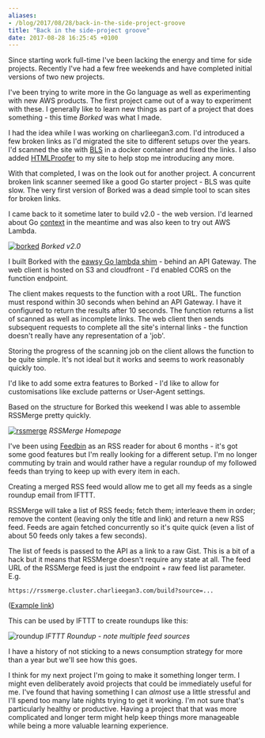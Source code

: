 ```yaml
---
aliases:
- /blog/2017/08/28/back-in-the-side-project-groove
title: "Back in the side-project groove"
date: 2017-08-28 16:25:45 +0100
---
```


Since starting work full-time I've been lacking the energy and time for side
projects. Recently I've had a few free weekends and have completed initial
versions of two new projects.

I've been trying to write more in the Go language as well as experimenting with
new AWS products. The first project came out of a way to experiment with these.
I generally like to learn new things as part of a project that does something -
this time *Borked* was what I made.

I had the idea while I was working on charlieegan3.com. I'd introduced a few
broken links as I'd migrated the site to different setups over the years. I'd
scanned the site with
[BLS](https://github.com/stevenvachon/broken-link-checker) in a docker
container and fixed the links. I also added
[HTMLProofer](https://github.com/gjtorikian/html-proofer) to my site to help
stop me introducing any more.

With that completed, I was on the look out for another project. A concurrent
broken link scanner seemed like a good Go starter project - BLS was quite slow.
The very first version of Borked was a dead simple tool to scan sites for broken
links.

I came back to it sometime later to build v2.0 - the web version. I'd learned
about Go [context](https://golang.org/pkg/context/) in the meantime and was also
keen to try out AWS Lambda.

[![borked](/posts/2017-08-28-back-in-the-side-project-groove/borked.png)](https://borked.charlieegan3.com)
*Borked v2.0*

I built Borked with the [eawsy Go lambda
shim](https://github.com/eawsy/aws-lambda-go-net) - behind an API
Gateway. The web client is hosted on S3 and cloudfront - I'd enabled CORS on the
function endpoint.

The client makes requests to the function with a root URL. The function must
respond within 30 seconds when behind an API Gateway. I have it configured to
return the results after 10 seconds. The function returns a list of scanned as
well as incomplete links. The web client then sends subsequent requests to
complete all the site's internal links - the function doesn't really have any
representation of a 'job'.

Storing the progress of the scanning job on the client allows the function to be
quite simple. It's not ideal but it works and seems to work reasonably quickly
too.

I'd like to add some extra features to Borked - I'd like to allow for
customisations like exclude patterns or User-Agent settings.

Based on the structure for Borked this weekend I was able to assemble RSSMerge
pretty quickly.

[![rssmerge](/posts/2017-08-28-back-in-the-side-project-groove/rssmerge.png)](https://rssmerge.charlieegan3.com)
*RSSMerge Homepage*

I've been using [Feedbin](https://feedbin.com/) as an RSS reader for about 6
months - it's got some good features but I'm really looking for a different
setup. I'm no longer commuting by train and would rather have a regular roundup
of my followed feeds than trying to keep up with every item in each.

Creating a merged RSS feed would allow me to get all my feeds as a single
roundup email from IFTTT.

RSSMerge will take a list of RSS feeds; fetch them; interleave them in order;
remove the content (leaving only the title and link) and return a new RSS feed.
Feeds are again fetched concurrently so it's quite quick (even a list of about
50 feeds only takes a few seconds).

The list of feeds is passed to the API as a link to a raw Gist. This is a bit of
a hack but it means that RSSMerge doesn't require any state at all. The feed URL
of the RSSMerge feed is just the endpoint + raw feed list parameter. E.g.

```
https://rssmerge.cluster.charlieegan3.com/build?source=...
```

([Example link](https://rssmerge.cluster.charlieegan3.com/build?source=https://gist.githubusercontent.com/charlieegan3/9190409c458bc4aa17ef52a8b682aba4/raw/60043038a1c8f668acddb506db58bdc049f144bd/rssmerge_sample))

This can be used by IFTTT to create roundups like this:

![roundup](/posts/2017-08-28-back-in-the-side-project-groove/roundup.png)
*IFTTT Roundup - note multiple feed sources*

I have a history of not sticking to a news consumption strategy for more than a
year but we'll see how this goes.

I think for my next project I'm going to make it something longer term. I might
even deliberately avoid projects that could be immediately useful for me. I've
found that having something I can _almost_ use a little stressful and I'll spend
too many late nights trying to get it working. I'm not sure that's particularly
healthy or productive. Having a project that that was more complicated and
longer term might help keep things more manageable while being a more valuable
learning experience.
